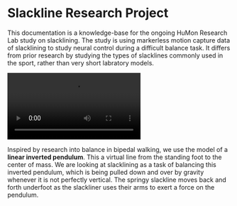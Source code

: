 # Slackline Research Project

This documentation is a knowledge-base for the ongoing HuMon Research Lab study on slacklining. The study is using markerless motion capture data of slacklining to study neural control during a difficult balance task. It differs from prior research by studying the types of slacklines commonly used in the sport, rather than very short labratory models. 


<div class="video-container">
  <video controls>
    <source src="https://github.com/HuMoN-Research-Lab/freemocap_slackline_project/assets/24758117/b52bf3ef-da5f-4ec8-9528-8897c29c7314" type="video/mp4">
    Your browser does not support the video tag.
  </video>
</div>


Inspired by research into balance in bipedal walking, we use the model of a **linear inverted pendulum**. This a virtual line from the standing foot to the center of mass. We are looking at slacklining as a task of balancing this inverted pendulum, which is being pulled down and over by gravity whenever it is not perfectly vertical. The springy slackline moves back and forth underfoot as the slackliner uses their arms to exert a force on the pendulum.

